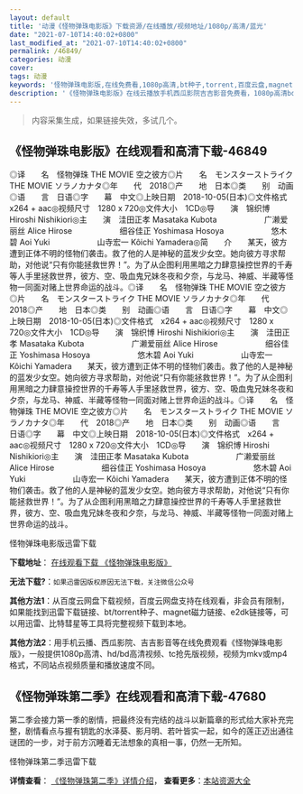 ```yaml
---
layout: default
title: '动漫《怪物弹珠电影版》下载资源/在线播放/视频地址/1080p/高清/蓝光'
date: "2021-07-10T14:40:02+0800"
last_modified_at: "2021-07-10T14:40:02+0800"
permalink: /46849/
categories: 动漫
cover:
tags: 动漫
keywords: '怪物弹珠电影版,在线免费看,1080p高清,bt种子,torrent,百度云盘,magnet,磁力链,迅雷下载资源'
description: '《怪物弹珠电影版》在线云播放手机西瓜影院吉吉影音免费看，1080p高清bd/hd未删减完整版和tc抢先枪版，mkv/mp4格式，附带bt/torrent种子、magnet/磁力链、百度云盘、网盘资源迅雷下载链接'
---
```


>内容采集生成，如果链接失效，多试几个。


## 《怪物弹珠电影版》在线观看和高清下载-46849

◎译　　名　怪物弹珠 THE MOVIE 空之彼方◎片　　名　モンスターストライク THE MOVIE ソラノカナタ◎年　　代　2018◎产　　地　日本◎类　　别　动画◎语　　言　日语◎字　　幕　中文◎上映日期　2018-10-05(日本)◎文件格式　x264 + aac◎视频尺寸　1280 x 720◎文件大小　1CD◎导　　演　锦织博 Hiroshi Nishikiori◎主　　演　洼田正孝 Masataka Kubota　　　　　　广濑爱丽丝 Alice Hirose　　　　　　细谷佳正 Yoshimasa Hosoya　　　　　　悠木碧 Aoi Yuki　　　　　　山寺宏一 Kôichi Yamadera◎简　　介　　某天，彼方遭到正体不明的怪物们袭击。救了他的人是神秘的蓝发少女空。她向彼方寻求帮助，对他说“只有你能拯救世界！”。为了从企图利用黑暗之力肆意操控世界的千寿等人手里拯救世界，彼方、空、吸血鬼兄妹冬夜和夕奈，与龙马、神威、半藏等怪物一同面对赌上世界命运的战斗。◎译　　名　怪物弹珠 THE MOVIE 空之彼方◎片　　名　モンスターストライク THE MOVIE ソラノカナタ◎年　　代　2018◎产　　地　日本◎类　　别　动画◎语　　言　日语◎字　　幕　中文◎上映日期　2018-10-05(日本)◎文件格式　x264 + aac◎视频尺寸　1280 x 720◎文件大小　1CD◎导　　演　锦织博 Hiroshi Nishikiori◎主　　演　洼田正孝 Masataka Kubota　　　　　　广濑爱丽丝 Alice Hirose　　　　　　细谷佳正 Yoshimasa Hosoya　　　　　　悠木碧 Aoi Yuki　　　　　　山寺宏一 Kôichi Yamadera　　某天，彼方遭到正体不明的怪物们袭击。救了他的人是神秘的蓝发少女空。她向彼方寻求帮助，对他说“只有你能拯救世界！”。为了从企图利用黑暗之力肆意操控世界的千寿等人手里拯救世界，彼方、空、吸血鬼兄妹冬夜和夕奈，与龙马、神威、半藏等怪物一同面对赌上世界命运的战斗。◎译　　名　怪物弹珠 THE MOVIE 空之彼方◎片　　名　モンスターストライク THE MOVIE ソラノカナタ◎年　　代　2018◎产　　地　日本◎类　　别　动画◎语　　言　日语◎字　　幕　中文◎上映日期　2018-10-05(日本)◎文件格式　x264 + aac◎视频尺寸　1280 x 720◎文件大小　1CD◎导　　演　锦织博 Hiroshi Nishikiori◎主　　演　洼田正孝 Masataka Kubota　　　　　　广濑爱丽丝 Alice Hirose　　　　　　细谷佳正 Yoshimasa Hosoya　　　　　　悠木碧 Aoi Yuki　　　　　　山寺宏一 Kôichi Yamadera　　某天，彼方遭到正体不明的怪物们袭击。救了他的人是神秘的蓝发少女空。她向彼方寻求帮助，对他说“只有你能拯救世界！”。为了从企图利用黑暗之力肆意操控世界的千寿等人手里拯救世界，彼方、空、吸血鬼兄妹冬夜和夕奈，与龙马、神威、半藏等怪物一同面对赌上世界命运的战斗。


怪物弹珠电影版迅雷下载

**下载地址**： [在线观看下载 《怪物弹珠电影版》](https://www.993dy.com//vod-detail-id-35738.html) 


**无法下载?**：`如果迅雷因版权原因无法下载，关注微信公众号 `

**其他方法1**：从百度云网盘下载视频，百度云网盘支持在线观看，非会员有限制，如果能找到迅雷下载链接、bt/torrent种子、magnet磁力链接、e2dk链接等，可以用迅雷、比特彗星等工具将完整视频下载到本地。

**其他方法2**：用手机云播、西瓜影院、吉吉影音等在线免费观看《怪物弹珠电影版》，一般提供1080p高清、hd/bd高清视频、tc抢先版视频，视频为mkv或mp4格式，不同站点视频质量和播放速度不同。


## 《怪物弹珠第二季》在线观看和高清下载-47680

第二季会接力第一季的剧情，把最终没有完结的战斗以新篇章的形式给大家补充完整，剧情看点与握有钥匙的水泽葵、影月明、若叶皆实一起，如今的莲正迈出通往谜团的一步，对于前方沉睡着无法想象的真相一事，仍然一无所知。<!---剧情end--->


怪物弹珠第二季迅雷下载

**详情查看**： [《怪物弹珠第二季》详情介绍](/movie/47680/)， **查看更多**：[本站资源大全](/movie/t/all/)


